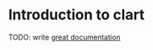 # Introduction to clart

TODO: write [great documentation](http://jacobian.org/writing/what-to-write/)
